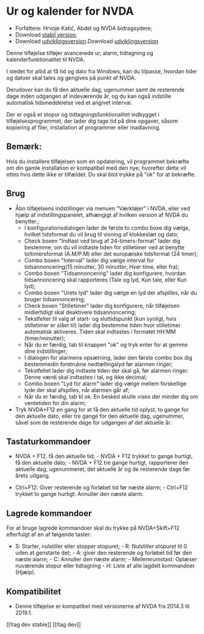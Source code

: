 # Ur og kalender for NVDA #

* Forfattere: Hrvoje Katić, Abdel og NVDA bidragsydere;
* Download [stabil version][1];
* Download [udviklingsversion][2].Download [udviklingsversion][2]


Denne tilføjelse tilføjer avancerede ur, alarm, tidtagning  og
kalenderfunktionalitet til NVDA.

I stedet for altid at få tid og dato fra Windows, kan du tilpasse, hvordan
tider og datoer skal tales og gengives på punkt af NVDA.

Derudover kan du få den aktuelle dag, ugenummer samt de resterende dage
inden udgangen af indeværende år, og du kan også indstille automatisk
tidsmeddelelse ved et angivet interval.

Der er også et stopur og tidtagningsfunktionalitet indbygget i
tilføjelsesprogrammet, der lader dig tage tid på dine opgaver, såsom
kopiering af filer, installation af programmer eller madlavning.

## Bemærk:

Hvis du installere tilføjelsen som en opdatering, vil programmet bekræfte om
din gamle installation er kompatibel med den nye, hvorefter dette vil ettes
hvis dette ikke er tilfældet. Du skal blot trykke på "ok" for at bekræfte.

## Brug

*	Åbn tilføjelsens indstillinger via menuen "Værktøjer" i NVDA, eller ved hjælp af indstillingspanelet, afhængigt af hvilken version af NVDA du benytter.;
	*	I konfigurationsdialogen lader de første to combo boxe dig vælge, hvilket tidsformat du vil brug til visning af klokkeslæt og dato;
	*	Check boxen "Indtast ved brug af 24-timers-format" lader dig bestemme, om du vil indtaste tiden for stilletimer ved at benytte toltimersformat (A.M/P.M) eller det europæiske tidsformat (24 timer);
	*	Combo boxen "Interval" lader dig vælge interval for tidsannoncering(15 minutter, 30 minutter, Hver time, eller fra);
	*	Combo boxen "Tidsannoncering" lader dig konfigurere, hvordan tidsannoncering skal rapporteres (Tale og lyd, Kun tale, eller Kun lyd);
	*	Combo boxen "Urets lyd" lader dig vælge en lyd der afspilles, når du bruger tidsannoncering;
	*	Check boxen "Stilletimer" lader dig konfigurere, når tilføjelsen midlertidigt skal deaktivere tidsannoncering;
	*	Tekstfelter til valg af start- og sluttidspunkt (kun synligt, hvis stilletimer er slået til) lader dig bestemme tiden hvor stilletimer automatisk aktiveres. Tiden skal indtastes i formatet HH:MM (timer/minutter);
	*	Når du er færdig, tab til knappen "ok" og tryk enter for at gemme dine indstillinger;
	*	I dialogen for alarmens opsætning, lader den første combo box dig bestemmedin foretrukne nedtællingslyd før alarmen ringer;
	*	Tekstfeltet lader dig indtaste tiden der skal gå, før alarmen ringer. Denne værdi skal indtastes i tal, og ikke decimal;
	*	Combo boxen "Lyd for alarm" lader dig vælge mellem forskellige lyde der skal afspilles, når alarmen går af;
	*	Når du er færdig, tab til ok. En besked skulle vises der minder dig om ventetiden for din alarm;
*	Tryk NVDA+F12 en gang for at få den aktuelle tid oplyst, to gange for den aktuelle dato, eller tre gange for den aktuelle dag, ugenummer, såvel som de resterende dage for udgangen af det aktuelle år.

## Tastaturkommandoer

- NVDA + F12, få den aktuelle tid; - NVDA + F12 trykket to gange hurtigt, få
den aktuelle dato; - NVDA + F12 tre gange hurtigt, rapporterer den aktuelle
dag, ugenummeret, det aktuelle år og de resterende dage før årets udgang.

- Ctrl+F12: Giver resterende og forløbet tid før næste alarm; - Ctrl+F12
trykket to gange hurtigt: Annuller den næste alarm.

## Lagrede kommandoer

For at bruge lagrede kommandoer skal du trykke på NVDA+Skift+F12 efterfulgt
af en af følgende taster:

- S: Starter, nulstiller eller stopper stopuret; - R: Nulstiller stopuret
til 0 uden at genstarte det; - A: giver den resterende og forløbet tid før
den næste alarm; - C: Annuller den næste alarm; - Mellemrumstast: Oplæser
nuværende stopur eller tidtagning - H: Liste af alle lagdelt kommandoer
(Hjælp).

## Kompatibilitet

- Denne tilføjelse er kompatibel med versionerne af NVDA fra 2014.3 til
2019.1.

[[!tag dev stable]]
[[!tag dev]]

[1]: https://addons.nvda-project.org/files/get.php?file=cac

[2]: https://addons.nvda-project.org/files/get.php?file=cac-dev

